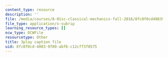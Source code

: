 ```yaml
---
content_type: resource
description: ''
file: /media/courses/8-01sc-classical-mechanics-fall-2016/8fc0f0cd40839f80abf6c12cff3f0575_yLb_a1EE888.srt
file_type: application/x-subrip
learning_resource_types: []
ocw_type: OCWFile
resourcetype: Other
title: 3play caption file
uid: 8fc0f0cd-4083-9f80-abf6-c12cff3f0575
---
```


